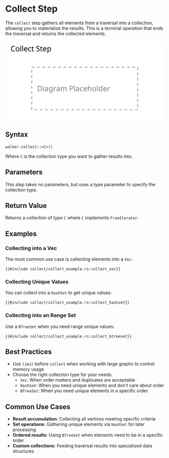 # Collect Step

The `collect` step gathers all elements from a traversal into a collection, allowing you to materialize the results.
This is a terminal operation that ends the traversal and returns the collected elements.

<object data="images/collect.svg" type="image/svg+xml">
    <img src="images/collect.svg" alt="Collect Step Diagram" />
</object>

## Syntax

```rust,noplayground
walker.collect::<C>()
```

Where `C` is the collection type you want to gather results into.

## Parameters

This step takes no parameters, but uses a type parameter to specify the collection type.

## Return Value

Returns a collection of type `C` where `C` implements `FromIterator`.

## Examples

### Collecting into a Vec

The most common use case is collecting elements into a `Vec`:

```rust,noplayground
{{#include collect/collect_example.rs:collect_vec}}
```

### Collecting Unique Values

You can collect into a `HashSet` to get unique values:

```rust,noplayground
{{#include collect/collect_example.rs:collect_hashset}}
```

### Collecting into an Range Set

Use a `BTreeSet` when you need range unique values:

```rust,noplayground
{{#include collect/collect_example.rs:collect_btreeset}}
```

## Best Practices

- Use `limit` before `collect` when working with large graphs to control memory usage
- Choose the right collection type for your needs:
  - `Vec`: When order matters and duplicates are acceptable
  - `HashSet`: When you need unique elements and don't care about order
  - `BTreeSet`: When you need unique elements in a specific order

## Common Use Cases

- **Result accumulation**: Collecting all vertices meeting specific criteria
- **Set operations**: Gathering unique elements via `HashSet` for later processing
- **Ordered results**: Using `BTreeSet` when elements need to be in a specific order
- **Custom collections**: Feeding traversal results into specialized data structures
